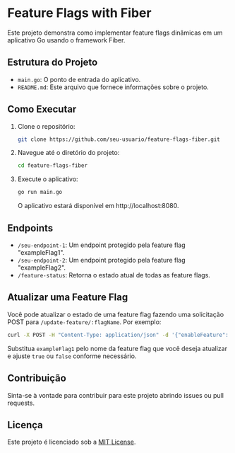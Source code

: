 # Feature Flags with Fiber

Este projeto demonstra como implementar feature flags dinâmicas em um aplicativo Go usando o framework Fiber.

## Estrutura do Projeto

- `main.go`: O ponto de entrada do aplicativo.
- `README.md`: Este arquivo que fornece informações sobre o projeto.

## Como Executar

1. Clone o repositório:

   ```bash
   git clone https://github.com/seu-usuario/feature-flags-fiber.git
   ```

2. Navegue até o diretório do projeto:

   ```bash
   cd feature-flags-fiber
   ```

3. Execute o aplicativo:

   ```bash
   go run main.go
   ```

   O aplicativo estará disponível em http://localhost:8080.

## Endpoints

- `/seu-endpoint-1`: Um endpoint protegido pela feature flag "exampleFlag1".
- `/seu-endpoint-2`: Um endpoint protegido pela feature flag "exampleFlag2".
- `/feature-status`: Retorna o estado atual de todas as feature flags.

## Atualizar uma Feature Flag

Você pode atualizar o estado de uma feature flag fazendo uma solicitação POST para `/update-feature/:flagName`. Por exemplo:

```bash
curl -X POST -H "Content-Type: application/json" -d '{"enableFeature": true}' http://localhost:8080/update-feature/exampleFlag1
```

Substitua `exampleFlag1` pelo nome da feature flag que você deseja atualizar e ajuste `true` ou `false` conforme necessário.

## Contribuição

Sinta-se à vontade para contribuir para este projeto abrindo issues ou pull requests.

## Licença

Este projeto é licenciado sob a [MIT License](LICENSE).
